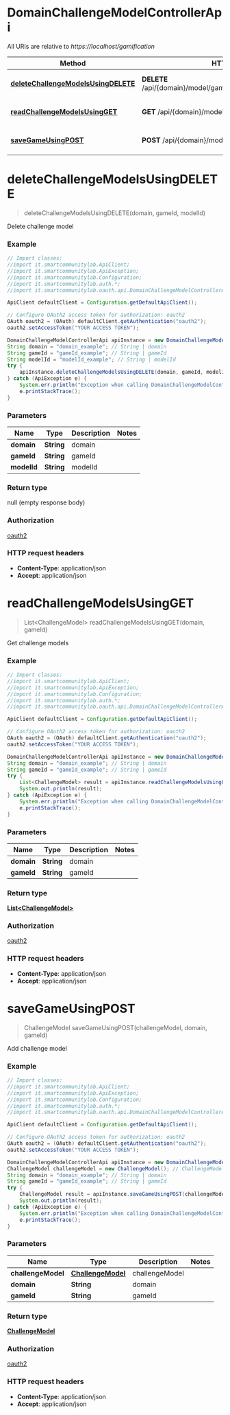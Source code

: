 # DomainChallengeModelControllerApi

All URIs are relative to *https://localhost/gamification*

Method | HTTP request | Description
------------- | ------------- | -------------
[**deleteChallengeModelsUsingDELETE**](DomainChallengeModelControllerApi.md#deleteChallengeModelsUsingDELETE) | **DELETE** /api/{domain}/model/game/{domain}/challenge/{modelId} | Delete challenge model
[**readChallengeModelsUsingGET**](DomainChallengeModelControllerApi.md#readChallengeModelsUsingGET) | **GET** /api/{domain}/model/game/{gameId}/challenge | Get challenge models
[**saveGameUsingPOST**](DomainChallengeModelControllerApi.md#saveGameUsingPOST) | **POST** /api/{domain}/model/game/{gameId}/challenge | Add challenge model


<a name="deleteChallengeModelsUsingDELETE"></a>
# **deleteChallengeModelsUsingDELETE**
> deleteChallengeModelsUsingDELETE(domain, gameId, modelId)

Delete challenge model

### Example
```java
// Import classes:
//import it.smartcommunitylab.ApiClient;
//import it.smartcommunitylab.ApiException;
//import it.smartcommunitylab.Configuration;
//import it.smartcommunitylab.auth.*;
//import it.smartcommunitylab.oauth.api.DomainChallengeModelControllerApi;

ApiClient defaultClient = Configuration.getDefaultApiClient();

// Configure OAuth2 access token for authorization: oauth2
OAuth oauth2 = (OAuth) defaultClient.getAuthentication("oauth2");
oauth2.setAccessToken("YOUR ACCESS TOKEN");

DomainChallengeModelControllerApi apiInstance = new DomainChallengeModelControllerApi();
String domain = "domain_example"; // String | domain
String gameId = "gameId_example"; // String | gameId
String modelId = "modelId_example"; // String | modelId
try {
    apiInstance.deleteChallengeModelsUsingDELETE(domain, gameId, modelId);
} catch (ApiException e) {
    System.err.println("Exception when calling DomainChallengeModelControllerApi#deleteChallengeModelsUsingDELETE");
    e.printStackTrace();
}
```

### Parameters

Name | Type | Description  | Notes
------------- | ------------- | ------------- | -------------
 **domain** | **String**| domain |
 **gameId** | **String**| gameId |
 **modelId** | **String**| modelId |

### Return type

null (empty response body)

### Authorization

[oauth2](../README.md#oauth2)

### HTTP request headers

 - **Content-Type**: application/json
 - **Accept**: application/json

<a name="readChallengeModelsUsingGET"></a>
# **readChallengeModelsUsingGET**
> List&lt;ChallengeModel&gt; readChallengeModelsUsingGET(domain, gameId)

Get challenge models

### Example
```java
// Import classes:
//import it.smartcommunitylab.ApiClient;
//import it.smartcommunitylab.ApiException;
//import it.smartcommunitylab.Configuration;
//import it.smartcommunitylab.auth.*;
//import it.smartcommunitylab.oauth.api.DomainChallengeModelControllerApi;

ApiClient defaultClient = Configuration.getDefaultApiClient();

// Configure OAuth2 access token for authorization: oauth2
OAuth oauth2 = (OAuth) defaultClient.getAuthentication("oauth2");
oauth2.setAccessToken("YOUR ACCESS TOKEN");

DomainChallengeModelControllerApi apiInstance = new DomainChallengeModelControllerApi();
String domain = "domain_example"; // String | domain
String gameId = "gameId_example"; // String | gameId
try {
    List<ChallengeModel> result = apiInstance.readChallengeModelsUsingGET(domain, gameId);
    System.out.println(result);
} catch (ApiException e) {
    System.err.println("Exception when calling DomainChallengeModelControllerApi#readChallengeModelsUsingGET");
    e.printStackTrace();
}
```

### Parameters

Name | Type | Description  | Notes
------------- | ------------- | ------------- | -------------
 **domain** | **String**| domain |
 **gameId** | **String**| gameId |

### Return type

[**List&lt;ChallengeModel&gt;**](ChallengeModel.md)

### Authorization

[oauth2](../README.md#oauth2)

### HTTP request headers

 - **Content-Type**: application/json
 - **Accept**: application/json

<a name="saveGameUsingPOST"></a>
# **saveGameUsingPOST**
> ChallengeModel saveGameUsingPOST(challengeModel, domain, gameId)

Add challenge model

### Example
```java
// Import classes:
//import it.smartcommunitylab.ApiClient;
//import it.smartcommunitylab.ApiException;
//import it.smartcommunitylab.Configuration;
//import it.smartcommunitylab.auth.*;
//import it.smartcommunitylab.oauth.api.DomainChallengeModelControllerApi;

ApiClient defaultClient = Configuration.getDefaultApiClient();

// Configure OAuth2 access token for authorization: oauth2
OAuth oauth2 = (OAuth) defaultClient.getAuthentication("oauth2");
oauth2.setAccessToken("YOUR ACCESS TOKEN");

DomainChallengeModelControllerApi apiInstance = new DomainChallengeModelControllerApi();
ChallengeModel challengeModel = new ChallengeModel(); // ChallengeModel | challengeModel
String domain = "domain_example"; // String | domain
String gameId = "gameId_example"; // String | gameId
try {
    ChallengeModel result = apiInstance.saveGameUsingPOST(challengeModel, domain, gameId);
    System.out.println(result);
} catch (ApiException e) {
    System.err.println("Exception when calling DomainChallengeModelControllerApi#saveGameUsingPOST");
    e.printStackTrace();
}
```

### Parameters

Name | Type | Description  | Notes
------------- | ------------- | ------------- | -------------
 **challengeModel** | [**ChallengeModel**](ChallengeModel.md)| challengeModel |
 **domain** | **String**| domain |
 **gameId** | **String**| gameId |

### Return type

[**ChallengeModel**](ChallengeModel.md)

### Authorization

[oauth2](../README.md#oauth2)

### HTTP request headers

 - **Content-Type**: application/json
 - **Accept**: application/json

